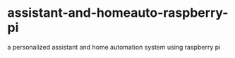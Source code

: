# assistant-and-homeauto-raspberry-pi
a personalized assistant and home automation system using raspberry pi
